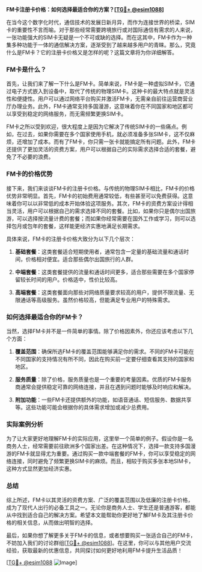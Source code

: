 **FM卡注册卡价格：如何选择最适合你的方案？[[TG💪+ @esim1088](https://t.me/s/esim1088)]**

在当今这个数字化时代，通信技术的发展日新月异，而作为连接世界的桥梁，SIM卡的重要性不言而喻。对于那些经常需要跨境旅行或对国际通信有需求的人来说，一张功能强大的SIM卡无疑是一个不可或缺的选择。而在这其中，FM卡作为一种集多种功能于一体的通信解决方案，逐渐受到了越来越多用户的青睐。那么，究竟什么是FM卡？它的注册卡价格又是怎样的呢？这篇文章将为你详细解答。

### FM卡是什么？

首先，让我们来了解一下什么是FM卡。简单来说，FM卡是一种虚拟SIM卡，它通过电子方式嵌入到设备中，取代了传统的物理SIM卡。这种卡的最大特点就是灵活性和便捷性。用户可以通过网络平台购买并激活FM卡，无需亲自前往运营商营业厅办理业务。此外，FM卡通常支持多国漫游，这意味着你在不同国家和地区都可以享受到稳定的网络服务，而无需频繁更换SIM卡。

FM卡之所以受到欢迎，很大程度上是因为它解决了传统SIM卡的一些痛点。例如，在过去，如果你需要在多个国家使用手机，就必须准备多张SIM卡，这不仅麻烦，还增加了成本。而有了FM卡，你只需一张卡就能搞定所有问题。此外，FM卡还提供了更加灵活的资费方案，用户可以根据自己的实际需求选择合适的套餐，避免了不必要的浪费。

### FM卡的价格优势

接下来，我们来谈谈FM卡的注册卡价格。与传统的物理SIM卡相比，FM卡的价格优势非常明显。首先，FM卡的初始费用通常较低，有些甚至可以免费获得。这意味着你可以以非常低的成本开始体验这项服务。其次，FM卡的资费方案设计得相当灵活，用户可以根据自己的需求选择不同的套餐。比如，如果你只是偶尔出国旅游，可以选择按流量计费的套餐；而如果你经常需要在国外工作或学习，则可以选择包月或包年的套餐，这样能更经济实惠地满足长期需求。

具体来说，FM卡的注册卡价格大致分为以下几个层次：

1. **基础套餐**：这类套餐适合短期使用者，通常包含一定量的基础流量和通话时间，价格相对便宜。适合那些偶尔出国旅行的人群。
   
2. **中端套餐**：这类套餐提供的流量和通话时间更多，适合那些需要在多个国家停留较长时间的用户。价格适中，性价比较高。

3. **高端套餐**：这类套餐面向那些对网络质量要求较高的用户，提供不限流量、无限通话等高级服务。虽然价格较高，但能满足专业用户的特殊需求。

### 如何选择最适合你的FM卡？

当然，选择FM卡并不是一件简单的事情。除了价格因素外，你还应该考虑以下几个方面：

1. **覆盖范围**：确保所选FM卡的覆盖范围能够满足你的需求。不同的FM卡可能在不同国家的支持情况有所不同，因此在购买前一定要仔细查看其支持的国家和地区。

2. **服务质量**：除了价格，服务质量也是一个重要的考量因素。优质的FM卡服务商通常会提供稳定可靠的网络连接，并且在遇到问题时能够及时响应和解决。

3. **附加功能**：一些FM卡还提供额外的功能，如语音通话、短信服务、数据共享等。这些功能可能会根据你的具体需求增加或减少总费用。

### 实际案例分析

为了让大家更好地理解FM卡的实际应用，这里举一个简单的例子。假设你是一名商务人士，经常需要前往欧洲多个国家出差。在这种情况下，选择一款支持多国漫游的FM卡就显得尤为重要。通过购买一款中端套餐的FM卡，你可以享受稳定的网络连接，同时避免了频繁更换SIM卡的麻烦。而且，相较于购买多张本地SIM卡，这种方式显然更加经济实惠。

### 总结

综上所述，FM卡以其灵活的资费方案、广泛的覆盖范围以及低廉的注册卡价格，成为了现代人出行的必备工具之一。无论你是商务人士、学生还是普通游客，都能从中找到适合自己的解决方案。希望本文能帮助你更好地了解FM卡及其注册卡价格的相关信息，从而做出明智的选择。

最后，如果你想了解更多关于FM卡的信息，或者想要购买一张适合自己的FM卡，不妨加入我们的讨论群组[[TG💪+ @esim1088](https://t.me/s/esim1088)]。在这里，你可以与其他用户交流经验，获取最新的优惠信息，共同探讨如何更好地利用FM卡提升生活品质！

[[TG💪+ @esim1088](https://t.me/s/esim1088) ![Image](https://i.postimg.cc/4NQfJmqS/Snipaste-2025-05-13-00-14-12.png)]